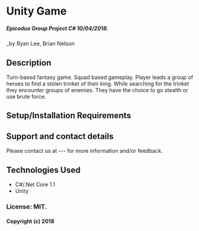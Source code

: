 # Unity Game 

##### Epicodus Group Project C# 10/04/2018.
_by Ryan Lee, Brian Nelson

## Description

Turn-based fantasy game. Squad based gameplay. Player leads a group of heroes to find a stolen trinket of their king. While searching for the trinket they encounter groups of enemies. They have the choice to go stealth or use brute force.

## Setup/Installation Requirements


## Support and contact details

Please contact us at --- for more information and/or feedback.

## Technologies Used

* C#/.Net Core 1.1
* Unity

### License: MIT.

#### Copyright (c) 2018 

